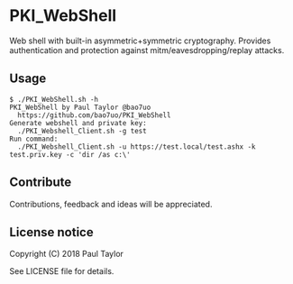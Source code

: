 # PKI_WebShell
Web shell with built-in asymmetric+symmetric cryptography. Provides authentication and protection against mitm/eavesdropping/replay attacks.

## Usage

```
$ ./PKI_WebShell.sh -h
PKI_WebShell by Paul Taylor @bao7uo
  https://github.com/bao7uo/PKI_WebShell
Generate webshell and private key:
  ./PKI_Webshell_Client.sh -g test
Run command:
  ./PKI_Webshell_Client.sh -u https://test.local/test.ashx -k test.priv.key -c 'dir /as c:\'
```

## Contribute
Contributions, feedback and ideas will be appreciated.

## License notice
Copyright (C) 2018 Paul Taylor

See LICENSE file for details.
